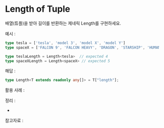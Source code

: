 # Length of Tuple

배열(튜플)을 받아 길이를 반환하는 제네릭 Length<T>를 구현하세요.

예시 :

```ts
type tesla = ['tesla', 'model 3', 'model X', 'model Y']
type spaceX = ['FALCON 9', 'FALCON HEAVY', 'DRAGON', 'STARSHIP', 'HUMAN SPACEFLIGHT']

type teslaLength = Length<tesla>  // expected 4
type spaceXLength = Length<spaceX> // expected 5
```

해답 :

```ts
type Length<T extends readonly any[]> = T["length"];
```

활용 사례 :

정리 :

-

참고자료 :
